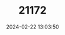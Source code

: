 ---
title: "21172"
category: "Porcula salvania"
draft: false
date: 2024-02-22 13:03:50
languages:
  Spanish; Castilian: ["Jabalí Enano", "Jabalí Pigmeo"]
  Assamese: ["Nal Gahori", "Takuri Borah"]
  French: ["Sanglier nain", "Sanglier pygmée"]
  Nepali: ["Sano Banel"]
  English: ["Pygmy Hog"]
---